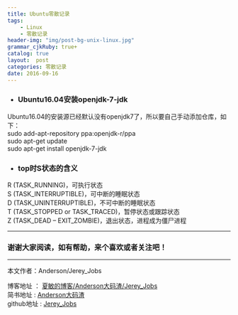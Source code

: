 ```yaml
---
title: Ubuntu零散记录
tags:
    - Linux
    - 零散记录
header-img: "img/post-bg-unix-linux.jpg"
grammar_cjkRuby: true+
catalog: true
layout:  post
categories: 零散记录
date: 2016-09-16
---
```


- ### Ubuntu16.04安装openjdk-7-jdk
Ubuntu16.04的安装源已经默认没有openjdk7了，所以要自己手动添加仓库，如下：<br>
sudo add-apt-repository ppa:openjdk-r/ppa  
sudo apt-get update   
sudo apt-get install openjdk-7-jdk

- ### top时S状态的含义
R (TASK_RUNNING)，可执行状态<br>
S (TASK_INTERRUPTIBLE)，可中断的睡眠状态<br>
D (TASK_UNINTERRUPTIBLE)，不可中断的睡眠状态<br>
T (TASK_STOPPED or TASK_TRACED)，暂停状态或跟踪状态<br>
Z (TASK_DEAD – EXIT_ZOMBIE)，退出状态，进程成为僵尸进程

 ----------

### 谢谢大家阅读，如有帮助，来个喜欢或者关注吧！

 ----------
 本文作者：Anderson/Jerey_Jobs

 博客地址   ： [夏敏的博客/Anderson大码渣/Jerey_Jobs][1] <br>
 简书地址   :  [Anderson大码渣][2] <br>
 github地址 :  [Jerey_Jobs][3]



  [1]: http://jerey.cn/
  [2]: http://www.jianshu.com/users/016a5ba708a0/latest_articles
  [3]: https://github.com/Jerey-Jobs

